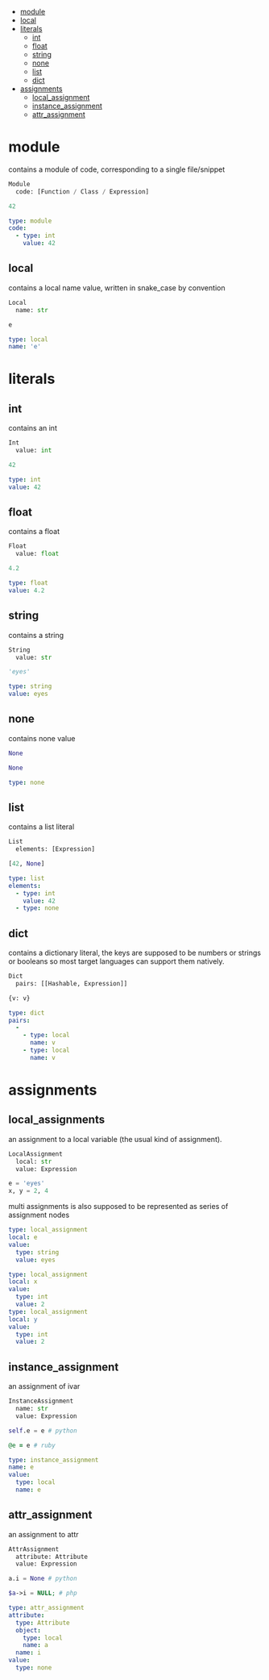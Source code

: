 
- [module](#module)
- [local](#local)
- [literals](#literals)
  - [int](#int)
  - [float](#float)
  - [string](#string)
  - [none](#none)
  - [list](#list)
  - [dict](#dict)
- [assignments](#assignments)
  - [local_assignment](#local_assignment)
  - [instance_assignment](#instance_assignment)
  - [attr_assignment](#attr_assignment)

# module

contains a module of code, corresponding to a single file/snippet

```python
Module
  code: [Function / Class / Expression]
```

```python
42
```

```yaml
type: module
code:
  - type: int
    value: 42
``` 

## local

contains a local name value, written in snake_case by convention

```python
Local
  name: str
```

```python
e
```

```yaml
type: local
name: 'e'
```

# literals

## int

contains an int

```python
Int
  value: int
```

```python
42
```

```yaml
type: int
value: 42
```

## float

contains a float

```python
Float
  value: float
```

```python
4.2
```

```yaml
type: float
value: 4.2
```

## string

contains a string

```python
String
  value: str
```

```python
'eyes'
```

```yaml
type: string
value: eyes
```

## none

contains none value

```python
None
```

```python
None
```

```yaml
type: none
```

## list

contains a list literal

```python
List
  elements: [Expression]
```

```python
[42, None]
```

```yaml
type: list
elements:
  - type: int
    value: 42
  - type: none
```

## dict

contains a dictionary literal, the keys are supposed to be numbers or strings or booleans so
most target languages can support them natively.

```python
Dict
  pairs: [[Hashable, Expression]]
```

```python
{v: v}
```

```yaml
type: dict
pairs:
  -
    - type: local
      name: v
    - type: local
      name: v
```


# assignments

## local_assignments

an assignment to a local variable (the usual kind of assignment).
```python
LocalAssignment
  local: str
  value: Expression
```

```python
e = 'eyes' 
x, y = 2, 4
```

multi assignments is also supposed to be represented as series of assignment nodes

```yaml
type: local_assignment
local: e
value:
  type: string
  value: eyes

type: local_assignment
local: x
value:
  type: int
  value: 2
type: local_assignment
local: y
value:
  type: int
  value: 2
```

## instance_assignment

an assignment of ivar

```python
InstanceAssignment
  name: str
  value: Expression
```

```python
self.e = e # python
```

```ruby
@e = e # ruby
```

```yaml
type: instance_assignment
name: e
value:
  type: local
  name: e
```

## attr_assignment

an assignment to attr

```python
AttrAssignment
  attribute: Attribute
  value: Expression
```

```python
a.i = None # python
```

```php
$a->i = NULL; # php
```

```yaml
type: attr_assignment
attribute:
  type: Attribute
  object: 
    type: local
    name: a
  name: i
value:
  type: none
```
